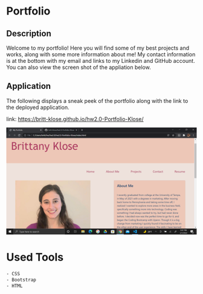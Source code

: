 # Portfolio

## Description
Welcome to my portfolio! Here you will find some of my best projects and works, along with some more information about me! My contact information is at the bottom with my email and links to my Linkedin and GitHub account. You can also view the screen shot of the appliation below.


## Application
The following displays a sneak peek of the portfolio along with the link to the deployed application.

link: https://britt-klose.github.io/hw2.0-Portfolio-Klose/

![alt text](images/2022-02-01.png)

# Used Tools
    - CSS
    - Bootstrap
    - HTML









